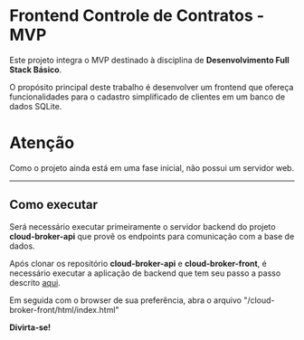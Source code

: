 # Frontend Controle de Contratos - MVP

Este projeto integra o MVP destinado à disciplina de **Desenvolvimento Full Stack Básico**.

O propósito principal deste trabalho é desenvolver um frontend que ofereça funcionalidades para o cadastro simplificado de clientes em um banco de dados SQLite.


# Atenção

Como o projeto ainda está em uma fase inicial, não possui um servidor web. 

---
## Como executar 


Será necessário executar primeiramente o servidor backend do projeto **cloud-broker-api** que provê os endpoints para comunicação com a base de dados.

Após clonar os repositório **cloud-broker-api** e **cloud-broker-front**, é necessário executar a aplicação de backend que tem seu passo a passo descrito [aqui](https://github.com/albbassi/cloud-broker-api).

Em seguida com o browser de sua preferência, abra o arquivo "/cloud-broker-front/html/index.html"

**Divirta-se!**
